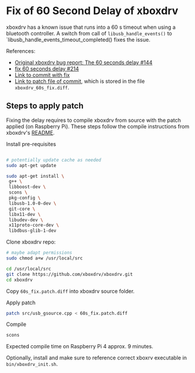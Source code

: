 # Fix of 60 Second Delay of xboxdrv

xboxdrv has a known issue that runs into a 60 s timeout when using a bluetooth controller. A switch from call of `libusb_handle_events()` to `libusb_handle_events_timeout_completed() fixes the issue.

References:
 - [Original xboxdrv bug report: The 60 seconds delay #144](https://github.com/xboxdrv/xboxdrv/issues/144)
 - [fix 60 seconds delay #214](https://github.com/xboxdrv/xboxdrv/pull/214)
 - [Link to commit with fix](https://github.com/xboxdrv/xboxdrv/pull/214/commits/7326421eeaadbc2aeb3828628c2e65bb7be323a9)
 - [Link to patch file of commit](https://github.com/xboxdrv/xboxdrv/commit/7326421eeaadbc2aeb3828628c2e65bb7be323a9.patch), which is stored in the file `xboxdrv_60s_fix.diff`.



## Steps to apply patch

Fixing the delay requires to compile xboxdrv from source with the patch applied (on Raspberry Pi).
These steps follow the compile instructions from xboxdrv's [README](https://github.com/xboxdrv/xboxdrv).


Install pre-requisites
```bash

# potentially update cache as needed
sudo apt-get update

sudo apt-get install \
 g++ \
 libboost-dev \
 scons \
 pkg-config \
 libusb-1.0-0-dev \
 git-core \
 libx11-dev \
 libudev-dev \
 x11proto-core-dev \
 libdbus-glib-1-dev
```

Clone xboxdrv repo:
```bash
# maybe adapt permissions
sudo chmod a+w /usr/local/src

cd /usr/local/src
git clone https://github.com/xboxdrv/xboxdrv.git
cd xboxdrv
```

Copy `60s_fix.patch.diff` into xboxdrv source folder.

Apply patch
```bash
patch src/usb_gsource.cpp < 60s_fix.patch.diff
```

Compile

```bash
scons
```

Expected compile time on Raspberry Pi 4 approx. 9 minutes.

Optionally, install and make sure to reference correct xboxrv executable in `bin/xboxdrv_init.sh`.